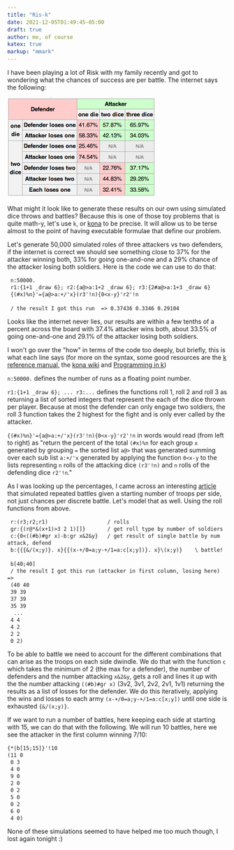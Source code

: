 ```yaml
---
title: "Ris-k"
date: 2021-12-05T01:49:45-05:00
draft: true
author: me, of course
katex: true
markup: "mmark"
---
```


I have been playing a lot of Risk with my family recently and got to wondering what the chances of success are per battle. The internet says the following:

![alt text](/risk-prob.png)

What might it look like to generate these results on our own using simulated dice throws and battles? Because this is one of those toy problems that is quite math-y, let's use `k`, or [kona](https://github.com/kevinlawler/kona) to be precise. It will allow us to be terse almost to the point of having executable formulae that define our problem.     

Let's generate 50,000 simulated roles of three attackers vs two defenders, if the internet is correct we should see something close to 37% for the attacker winning both, 33% for going one-and-one and a 29% chance of the attacker losing both soldiers. Here is the code we can use to do that:

```k
 n:50000.
 r1:{1+1 _draw 6}; r2:{a@>a:1+2 _draw 6}; r3:{2#a@>a:1+3 _draw 6}
 {(#x)%n}'={a@>a:+/'x}(r3'!n){0<x-y}'r2'!n

 / the result I got this run  => 0.37436 0.3346 0.29104
 ```

Looks like the internet never lies, our results are within a few tenths of a percent across the board with 37.4% attacker wins both, about 33.5% of going one-and-one and 29.1% of the attacker losing both soldiers.

I won't go over the "how" in terms of the code too deeply, but briefly, this is what each line says (for more on the syntax, some good resources are the [k reference manual](http://web.archive.org/web/20050504070651/http://www.kx.com/technical/documents/kreflite.pdf), the [kona wiki](https://github.com/kevinlawler/kona/wiki#verbs) and [Programming in k](https://github.com/JohnEarnest/ok/blob/gh-pages/docs/Programming.md)) 

`n:50000.` defines the number of runs as a floating point number.

`r1:{1+1 _draw 6}; ... r3:...` defines the functions roll 1, roll 2 and roll 3 as returning a list of sorted integers that represent the each of the dice thrown per player. Because at most the defender can only engage two soldiers, the roll 3 function takes the 2 highest for the fight and is only ever called by the attacker.

`{(#x)%n}'={a@>a:+/'x}(r3'!n){0<x-y}'r2'!n` in words would read (from left to right) as "return the percent of the total `(#x)%n` for each group `x` generated by grouping `=` the sorted list `a@>` that was generated summing over each sub list `a:+/'x` generated by applying the function `0<x-y` to the lists representing `n` rolls of the attacking dice `(r3'!n)` and `n` rolls of the defending dice `r2'!n`."

As I was looking up the percentages, I came across an interesting [article](https://betterprogramming.pub/risk-board-game-battle-automation-5e2d955cc9b3) that simulated repeated battles given a starting number of troops per side, not just chances per discrete battle. Let's model that as well. Using the roll functions from above. 

```k
 r:(r3;r2;r1)                   / rolls 
 gr:{(r@*&(x+1)>3 2 1)[]}       / get roll type by number of soldiers
 c:{0<((#b)#gr x)-b:gr x&2&y}   / get result of single battle by num attack, defend 
 b:{{{&/(x;y)}. x}{{(x-+/0=a;y-+/1=a:c[x;y])}. x}\(x;y)}    \ battle!
 
 b[40;40]
 / the result I got this run (attacker in first column, losing here) => 
 (40 40
 39 39
 37 39
 35 39
  ... 
 4 4
 4 2
 2 2
 0 2)
```

To be able to battle we need to account for the different combinations that can arise as the troops on each side dwindle. We do that with the function `c` which takes the minimum of 2 (the max for a defender), the number of defenders and the number attacking `x&2&y`, gets a roll and lines it up with the the number attacking `((#b)#gr x)` (3v2, 3v1, 2v2, 2v1, 1v1) returning the results as a list of losses for the defender. We do this iteratively, applying the wins and losses to each army `(x-+/0=a;y-+/1=a:c[x;y])` until one side is exhausted `{&/(x;y)}`.

If we want to run a number of battles, here keeping each side at starting with 15, we can  do that with the following. We will run 10 battles, here we see the attacker in the first column winning 7/10:
```k
{*|b[15;15]}'!10
(11 0
 0 3
 4 0
 9 0
 2 0
 0 2
 5 0
 0 2
 6 0
 4 0)
```
None of these simulations seemed to have helped me too much though, I lost again tonight :)  

<!--

| Item         | Price     | # In stock |
|--------------|-----------|------------|
| Juicy Apples | 1.99      | *7*        |
| Bananas      | **1.89**  | 5234       |

r1:{{1+1 _draw 6}'!x}
r2:{{a@>a:1+2 _draw 6}'!x}
r3:{2#'{a@>a:1+3 _draw 6}'!x}

{(#x) % n}'={c@>c:+/'x} (r3 n){0<x-y}'r2 n
{(#x) % n}'={c@>c:+/'x} (1#'r3 n){0<x-y}'r1 n


 (40 40
 39 39
 37 39
 35 39
 34 38
 33 37
 31 37
 31 35
 30 34
 28 34
 27 33
 27 31
 26 30
 24 30
 24 28
 23 27
 21 27
 20 26
 19 25
 18 24
 18 22
 18 20
 18 18
 17 17
 16 16
 16 14
 15 13
 13 13
 11 13
 10 12
 10 10
 10 8
 9 7
 7 7
 5 7
 4 6
 4 4
 4 2
 2 2
 0 2)
-->